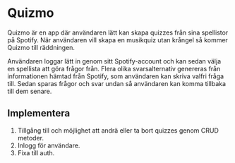 # Quizmo

Quizmo är en app där användaren lätt kan skapa quizzes från sina spellistor på Spotify. När användaren vill skapa en musikquiz utan krångel så kommer Quizmo till räddningen.

Användaren loggar lätt in genom sitt Spotify-account och kan sedan välja en spellista att göra frågor från. Flera olika svarsalternativ genereras från informationen hämtad från Spotify, som användaren kan skriva valfri fråga till. Sedan sparas frågor och svar undan så användaren kan komma tillbaka till dem senare.

## Implementera 

1. Tillgång till och möjlighet att andrä eller ta bort quizzes genom CRUD metoder.
2. Inlogg för användare.
3. Fixa till auth.
